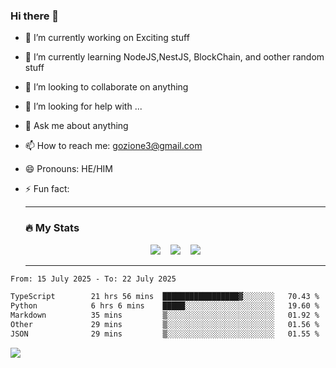 ### Hi there 👋

<!--
**charlieScript/charlieScript** is a ✨ _special_ ✨ repository because its `README.md` (this file) appears on your GitHub profile.

Here are some ideas to get you started: -->

- 🔭 I’m currently working on Exciting stuff
- 🌱 I’m currently learning NodeJS,NestJS, BlockChain, and oother random stuff
- 👯 I’m looking to collaborate on anything
- 🤔 I’m looking for help with ...
- 💬 Ask me about anything
- 📫 How to reach me: gozione3@gmail.com
- 😄 Pronouns: HE/HIM
- ⚡ Fun fact:


  ---

  ### :fire: My Stats

  <div id="stats" align="center">
  <img src="http://github-readme-streak-stats.herokuapp.com?user=charlieScript&theme=dark&date_format=M%20j%5B%2C%20Y%5D" />&nbsp;&nbsp;&nbsp;
  <img src="https://github-readme-stats.vercel.app/api/top-langs/?username=charlieScript&layout=compact&theme=vision-friendly-dark"/>&nbsp;&nbsp;&nbsp;
  <img src="https://github-readme-stats.vercel.app/api?username=charlieScript&show_icons=true&theme=radical"/>
  </div>

  ---



<!--START_SECTION:waka-->

```txt
From: 15 July 2025 - To: 22 July 2025

TypeScript        21 hrs 56 mins  █████████████████▓░░░░░░░   70.43 %
Python            6 hrs 6 mins    █████░░░░░░░░░░░░░░░░░░░░   19.60 %
Markdown          35 mins         ▒░░░░░░░░░░░░░░░░░░░░░░░░   01.92 %
Other             29 mins         ▒░░░░░░░░░░░░░░░░░░░░░░░░   01.56 %
JSON              29 mins         ▒░░░░░░░░░░░░░░░░░░░░░░░░   01.55 %
```

<!--END_SECTION:waka-->
![](https://komarev.com/ghpvc/?username=charlieScript)
